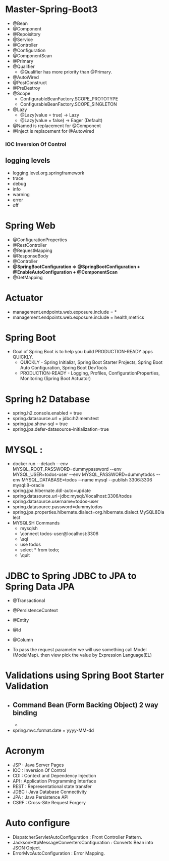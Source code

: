 # Master-Spring-Boot3

- @Bean
- @Component
- @Repoisitory
- @Service
- @Controller
- @Configuration
- @ComponentScan
- @Primary
- @Qualifier
  - @Qualifier has more priority than @Primary.
- @AutoWired
- @PostConstruct
- @PreDestroy
- @Scope
  -  ConfigurableBeanFactory.SCOPE_PROTOTYPE
  -  ConfigurableBeanFactory.SCOPE_SINGLETON
- @Lazy
  - @Lazy(value = true) -> Lazy 
  - @Lazy(value = false) -> Eager (Default)
- @Named is replacement for @Component
- @Inject is replacement for @Autowired


### IOC Inversion Of Control

## logging levels
- logging.level.org.springframework
- trace
- debug
- info
- warning
- error
- off

# Spring Web
- @ConfigurationProperties
- @RestController
- @RequestMapping
- @ResponseBody
- @Controller
- **@SpringBootConfiguration => @SpringBootConfiguration + @EnableAutoConfiguration + @ComponentScan**
- @GetMapping

# Actuator
- management.endpoints.web.exposure.include = *
- management.endpoints.web.exposure.include = health,metrics

# Spring Boot
- Goal of Spring Boot is to help you build PRODUCTION-READY apps QUICKLY. 
  - QUICKLY - Spring Initializr, Spring Boot Starter Projects, Spring Boot Auto Configuration, Spring Boot DevTools
  - PRODUCTION-READY - Logging, Profiles, ConfigurationProperties, Monitoring (Spring Boot Actuator)

# Spring h2 Database
- spring.h2.console.enabled = true 
- spring.datasource.url = jdbc:h2:mem:test
- spring.jpa.show-sql = true
- spring.jpa.defer-datasource-initialization=true

# MYSQL :
- docker run --detach --env MYSQL_ROOT_PASSWORD=dummypassword --env MYSQL_USER=todos-user --env MYSQL_PASSWORD=dummytodos --env MYSQL_DATABASE=todos --name mysql --publish 3306:3306 mysql:8-oracle
- spring.jpa.hibernate.ddl-auto=update 
- spring.datasource.url=jdbc:mysql://localhost:3306/todos 
- spring.datasource.username=todos-user 
- spring.datasource.password=dummytodos 
- spring.jpa.properties.hibernate.dialect=org.hibernate.dialect.MySQL8Dialect
- MYSQLSH Commands
  - mysqlsh 
  - \connect todos-user@localhost:3306 
  - \sql 
  - use todos 
  - select * from todo; 
  - \quit
# JDBC to Spring JDBC to JPA to Spring Data JPA
- @Transactional
- @PersistenceContext
- @Entity
- @Id
- @Column

- To pass the request parameter we will use something call Model (ModelMap). then view pick the value 
  by Expression Language(EL)
  
# Validations using Spring Boot Starter Validation
  - Command Bean (Form Backing Object)
2 way binding
    - 
    - 
- spring.mvc.format.date = yyyy-MM-dd

  
# Acronym
- JSP : Java Server Pages
- IOC : Inversion Of Control
- CDI : Context and Dependency Injection
- API : Application Programming Interface
- REST : Representational state transfer
- JDBC : Java Database Connectivity
- JPA : Java Persistence API 
- CSRF : Cross-Site Request Forgery 

# Auto configure 
- DispatcherServletAutoConfiguration : Front Controller Pattern.
- JacksonHttpMessageConvertersConfiguration : Converts Bean into JSON Object.
- ErrorMvcAutoConfiguration : Error Mapping.
